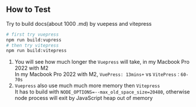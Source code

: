 ## How to Test

Try to build docs(about 1000 .md) by vuepess and vitepress

```bash
# first try vuepress
npm run build:vupress
# then try vitepress
npm run build:vitepress
```

1. You will see how much longer the `Vuepress` will take, in my Macbook Pro 2022 with M2   
In my Macbook Pro 2022 with M2,  `VuePress: 13mins+` vs  `VitePress：60-70s`
2. `Vuepress` also use much much more memory then `Vitepress`   
It has to build with `NODE_OPTIONS=--max_old_space_size=20480`, otherwise node process will exit by JavaScript heap out of memory 
